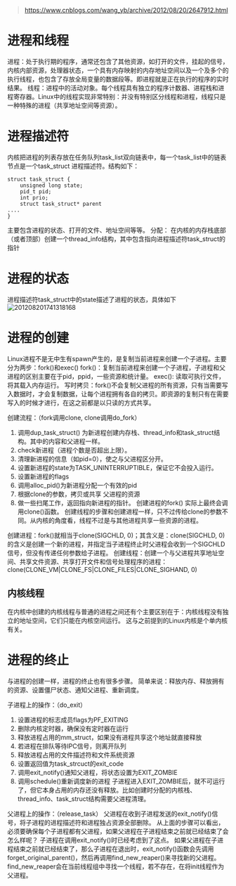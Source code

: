 > https://www.cnblogs.com/wang_yb/archive/2012/08/20/2647912.html

# 进程和线程
进程：处于执行期的程序，通常还包含了其他资源，如打开的文件，挂起的信号，内核内部资源，处理器状态，一个具有内存映射的内存地址空间以及一个及多个的执行线程，也包含了存放全局变量的数据段等。即进程就是正在执行的程序的实时结果。
线程：进程中的活动对象。每个线程具有独立的程序计数器、进程栈和进程寄存器。Linux中的线程实现非常特别：并没有特别区分线程和进程，线程只是一种特殊的进程（共享地址空间等资源）。

# 进程描述符
内核把进程的列表存放在任务队列task_list双向链表中，每一个task_list中的链表节点是一个task_struct 进程描述符。结构如下：
```
struct task_struct {
    unsigned long state;
    pid_t pid;
    int prio;
    struct task_struct* parent
....
}
```
主要包含进程的状态、打开的文件、地址空间等等。
分配：
在内核的内存栈底部（或者顶部）创建一个thread_info结构，其中包含指向进程描述符task_struct的指针

# 进程的状态
进程描述符task_struct中的state描述了进程的状态，具体如下
![201208201741318168](https://github.com/weidong-su/leetcode/assets/42209591/2ed056d8-4618-4c65-acc4-23e5c5c4946b)

# 进程的创建
Linux进程不是无中生有spawn产生的，是复制当前进程来创建一个子进程。主要分为两步：fork()和exec()
fork()：复制当前进程来创建一个子进程，子进程和父进程的区别主要在于pid，ppid，一些资源和统计量。
exec(): 读取可执行文件，将其载入内存运行。
写时拷贝：fork()不会复制父进程的所有资源，只有当需要写入数据时，才会复制数据，让每个进程拥有各自的拷贝。即资源的复制只有在需要写入的时候才进行，在这之前都是以只读的方式共享。

创建流程：（fork调用clone, clone调用do_fork）
1. 调用dup_task_struct() 为新进程创建内存栈、thread_info和task_struct结构。其中的内容和父进程一样。
2. check新进程（进程个数是否超出上限）。
3. 清理新进程的信息（如pid=0），使之与父进程区分开。
4. 设置新进程的state为TASK_UNINTERRUPTIBLE，保证它不会投入运行。
5. 设置新进程的flags
6. 调用alloc_pid()为新进程分配一个有效的pid
7. 根据clone的参数，拷贝或共享 父进程的资源
8. 做一些扫尾工作，返回指向新进程的指针。
创建进程的fork() 实际上最终会调用clone()函数。
创建线程的步骤和创建进程一样，只不过传给clone的参数不同。从内核的角度看，线程不过是与其他进程共享一些资源的进程。

创建进程：fork()就相当于clone(SIGCHLD, 0)；其含义是：clone(SIGCHLD, 0)的含义是创建一个新的进程，并指定当子进程终止时父进程会收到一个SIGCHLD信号，但没有传递任何参数给子进程。
创建线程：创建一个与父进程共享地址空间、共享文件资源、共享打开文件和信号处理程序的进程：
clone(CLONE_VM|CLONE_FS|CLONE_FILES|CLONE_SIGHAND, 0)

## 内核线程
在内核中创建的内核线程与普通的进程之间还有个主要区别在于：内核线程没有独立的地址空间，它们只能在内核空间运行。
这与之前提到的Linux内核是个单内核有关。

# 进程的终止
与进程的创建一样，进程的终止也有很多步骤。
简单来说：释放内存、释放拥有的资源、设置僵尸状态、通知父进程、重新调度。

子进程上的操作：（do_exit）
1. 设置进程的标志成员flags为PF_EXITING
2. 删除内核定时器，确保没有定时器在运行
3. 释放进程占用的mm_struct，如果没有进程共享这个地址就直接释放
4. 若进程在排队等待IPC信号，则离开队列
5. 释放进程占用的文件描述符和文件系统资源
6. 设置返回值为task_strcuct的exit_code
7. 调用exit_notify()通知父进程，将状态设置为EXIT_ZOMBIE
8. 调用schedule()重新调度新的进程
子进程进入EXIT_ZOMBIE后，就不可运行了，但它本身占用的内存还没有释放。比如创建时分配的内核栈、thread_info、task_struct结构需要父进程清理。

父进程上的操作：（release_task）
父进程在收到子进程发送的exit_notify()信号，将子进程的进程描述符和进程独占资源全部删除。
从上面的步骤可以看出，必须要确保每个子进程都有父进程，如果父进程在子进程结束之前就已经结束了会怎么样呢？
子进程在调用exit_notify()时已经考虑到了这点。
如果父进程在子进程结束之前就已经结束了，那么子进程在退出时，exit_notify()函数会先调用forget_original_parent()，然后再调用find_new_reaper()来寻找新的父进程。find_new_reaper会在当前线程组中寻找一个线程，若不存在，在将init线程作为父进程。
